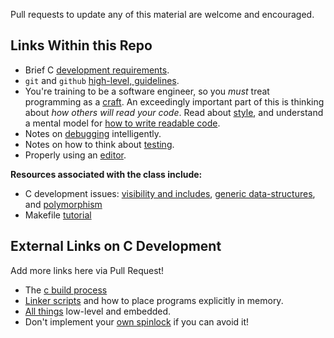 Pull requests to update any of this material are welcome and encouraged.


## Links Within this Repo

- Brief C [development requirements](c.md).
- `git` and `github` [high-level, guidelines](github.md).
- You're training to be a software engineer, so you *must* treat programming as a  [craft](https://www2.seas.gwu.edu/~gparmer/posts/2016-03-07-code-craftsmanship.html).
	An exceedingly important part of this is thinking about *how others will read your code*.
	Read about [style](style.md), and understand a mental model for [how to write readable code](https://github.com/gwsystems/composite/blob/ppos/doc/style_guide/composite_coding_style.pdf).
- Notes on [debugging](debugging.md) intelligently.
- Notes on how to think about [testing](testing.md).
- Properly using an [editor](https://github.com/gwu-cs-os/gwu_os_editors).

**Resources associated with the class include:**

- C development issues: [visibility and includes](https://www.youtube.com/watch?v=P8g4B9c0i8A&t=490s), [generic data-structures](https://www.youtube.com/watch?v=AUYYN3mqSGU&t=3s), and [polymorphism](https://www.youtube.com/watch?v=bZO0A1tj2MI)
- Makefile [tutorial](https://www.youtube.com/watch?v=DtGrdB8wQ_8)

## External Links on C Development

Add more links here via Pull Request!

- The [c build process](https://blog.feabhas.com/2012/06/the-c-build-process/)
- [Linker scripts](http://software-dl.ti.com/ccs/esd/documents/sdto_cgt_Linker-Command-File-Primer.html) and how to place programs explicitly in memory.
- [All things](https://github.com/nhivp/Awesome-Embedded) low-level and embedded.
- Don't implement your [own spinlock](https://matklad.github.io//2020/01/02/spinlocks-considered-harmful.html) if you can avoid it!

